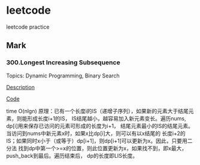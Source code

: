 # leetcode

leetcode practice

## Mark

### 300.Longest Increasing Subsequence

Topics: Dynamic Programming, Binary Search

[Description](https://leetcode.com/problems/longest-increasing-subsequence/description/)

[Code](./C%2B%2B/300.Longest%20Increasing%20Subsequence.cpp)

time O(nlgn)
原理：已有一个长度i的IS（递增子序列），如果新的元素大于结尾元素，则能形成长度i+1的IS，
IS结尾越小，越容易加入新元素变长。遍历nums, dp[i]用来保存已访问的元素可形成的长度为i+1，
结尾元素最小的IS的结尾元素。当访问到nums中新元素x时，如果x比dp[i]大，则可以有以x结尾的
长度i+2的IS；如果同时x小于（或等于）dp[i+1]，则dp[i+1]可以更新为x。因此，只要用二分法
找到dp中第一个>=x的位置，则此位置更新为x，如果找不到，即x最大，push_back到最后。遍历结束后，
dp的长度即LIS长度。